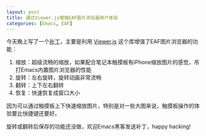 ```yaml
---
layout: post
title: 通过Viewer.js增强EAF图片浏览器用户体验
categories: [Emacs, EAF]
---
```


今天晚上写了一个[补丁](https://github.com/manateelazycat/emacs-application-framework/commit/0f858c31b24572e2cf3e6e3a2ea297e5f7d5e31c)，主要是利用 [Viewer.js](https://fengyuanchen.github.io/viewerjs/) 这个库增强了EAF图片浏览器的功能：

1. 缩放：超级流畅的缩放，如果配合笔记本触摸板有iPhone缩放图片的感觉，吊打Emacs内置图片浏览器的性能
2. 旋转：左右旋转，旋转动画非常流畅
3. 翻转：上下左右翻转
4. 恢复：快速恢复成窗口大小

因为可以通过触摸板上下快速缩放图片，特别是对一些大图来说，触摸板操作的体验要比快捷键还要好。

旋转或翻转后保存的功能还没做，欢迎Emacs黑客发送补丁，happy hacking!
